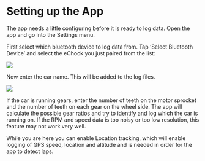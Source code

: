 # Setting up the App

The app needs a little configuring before it is ready to log data. Open the app and go into the Settings menu.

First select which bluetooth device to log data from. Tap ‘Select Bluetooth Device’ and select the eChook you just paired from the list:

![](https://lh4.googleusercontent.com/0fcERsnDiOh8gwiviShl6VkA5J02BN9nO7cvUQvSF18ySnlY94RSfV2Hu51TrA-pbZAaHlHqmfoDWkAIJRNtT823fafFztlEsxj5Qzu-neZZFWxoeTRkwDV_sgIl9AITX6k8aCWN)

Now enter the car name. This will be added to the log files.  


![](https://lh6.googleusercontent.com/LwBKw6g2Q682w7FpkR3qWOjdPKIHjOXHelr1qPBJvD2wN-yw06mThy0yx7yYPiD7jy0cfV1bT_b4_mKGmSbc0JQJOtD856524fK9A7VpX4InZQZc42hKdvjWbjIwXtKAe0nJaSXF)

If the car is running gears, enter the number of teeth on the motor sprocket and the number of teeth on each gear on the wheel side. The app will calculate the possible gear ratios and try to identify and log which the car is running on. If the RPM and speed data is too noisy or too low resolution, this feature may not work very well.

While you are here you can enable Location tracking, which will enable logging of GPS speed, location and altitude and is needed in order for the app to detect laps.

